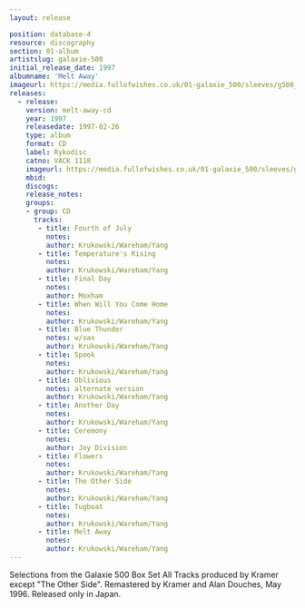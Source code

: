 ```yaml
---
layout: release

position: database-4
resource: discography
section: 01-album
artistslug: galaxie-500
initial_release_date: 1997
albumname: 'Melt Away'
imageurl: https://media.fullofwishes.co.uk/01-galaxie_500/sleeves/g500_meltaway.jpg
releases:
  - release:
    version: melt-away-cd
    year: 1997
    releasedate: 1997-02-26
    type: album
    format: CD
    label: Rykodisc
    catno: VACK 1118
    imageurl: https://media.fullofwishes.co.uk/01-galaxie_500/sleeves/g500_meltaway.jpg
    mbid:
    discogs:
    release_notes:
    groups:
    - group: CD
      tracks:
       - title: Fourth of July
         notes:
         author: Krukowski/Wareham/Yang
       - title: Temperature's Rising
         notes:
         author: Krukowski/Wareham/Yang
       - title: Final Day
         notes:
         author: Moxham
       - title: When Will You Come Home
         notes:
         author: Krukowski/Wareham/Yang
       - title: Blue Thunder
         notes: w/sax
         author: Krukowski/Wareham/Yang
       - title: Spook
         notes:
         author: Krukowski/Wareham/Yang
       - title: Oblivious
         notes: alternate version
         author: Krukowski/Wareham/Yang
       - title: Another Day
         notes:
         author: Krukowski/Wareham/Yang
       - title: Ceremony
         notes:
         author: Joy Division
       - title: Flowers
         notes:
         author: Krukowski/Wareham/Yang
       - title: The Other Side
         notes:
         author: Krukowski/Wareham/Yang
       - title: Tugboat
         notes:
         author: Krukowski/Wareham/Yang
       - title: Melt Away
         notes:
         author: Krukowski/Wareham/Yang
---
```

Selections from the Galaxie 500 Box Set
All Tracks produced by Kramer except "The Other Side".
Remastered by Kramer and Alan Douches, May 1996.
Released only in Japan.
